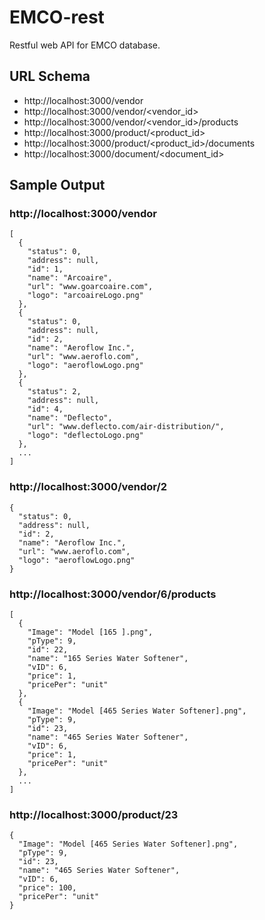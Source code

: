 # EMCO-rest

Restful web API for EMCO database.

## URL Schema

- http://localhost:3000/vendor
- http://localhost:3000/vendor/<vendor_id>
- http://localhost:3000/vendor/<vendor_id>/products
- http://localhost:3000/product/<product_id>
- http://localhost:3000/product/<product_id>/documents
- http://localhost:3000/document/<document_id>

## Sample Output

### http://localhost:3000/vendor

```
[
  {
    "status": 0,
    "address": null,
    "id": 1,
    "name": "Arcoaire",
    "url": "www.goarcoaire.com",
    "logo": "arcoaireLogo.png"
  },
  {
    "status": 0,
    "address": null,
    "id": 2,
    "name": "Aeroflow Inc.",
    "url": "www.aeroflo.com",
    "logo": "aeroflowLogo.png"
  },
  {
    "status": 2,
    "address": null,
    "id": 4,
    "name": "Deflecto",
    "url": "www.deflecto.com/air-distribution/",
    "logo": "deflectoLogo.png"
  },
  ...
]
```

### http://localhost:3000/vendor/2

```
{
  "status": 0,
  "address": null,
  "id": 2,
  "name": "Aeroflow Inc.",
  "url": "www.aeroflo.com",
  "logo": "aeroflowLogo.png"
}
```

### http://localhost:3000/vendor/6/products

```
[
  {
    "Image": "Model [165 ].png",
    "pType": 9,
    "id": 22,
    "name": "165 Series Water Softener",
    "vID": 6,
    "price": 1,
    "pricePer": "unit"
  },
  {
    "Image": "Model [465 Series Water Softener].png",
    "pType": 9,
    "id": 23,
    "name": "465 Series Water Softener",
    "vID": 6,
    "price": 1,
    "pricePer": "unit"
  },
  ...
]
```

### http://localhost:3000/product/23

```
{
  "Image": "Model [465 Series Water Softener].png",
  "pType": 9,
  "id": 23,
  "name": "465 Series Water Softener",
  "vID": 6,
  "price": 100,
  "pricePer": "unit"
}
```
